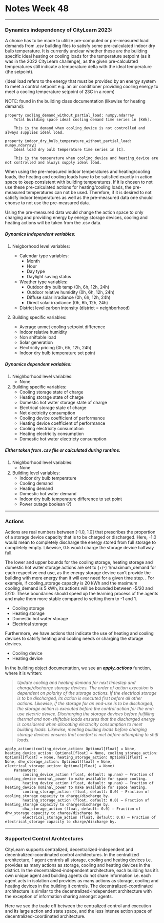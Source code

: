 # Notes Week 48
---
### Dynamics independency of CityLearn 2023:

A choice has to be made to utilize pre-computed or pre-measured load demands from .csv building files to satisfy some pre-calculated indoor dry bulb temperature. It is currently unclear whether these are the building specific ideal heating or cooling loads for the temperature setpoint (as it was in the 2022 CityLearn challenge), as the given pre-calculated temperatures still indicate a temperature delta with the ideal temperature (the setpoint). 

(ideal load refers to the energy that must be provided by an energy system to meet a control setpoint e.g. an air conditioner providing cooling energy to meet a cooling temperature setpoint of 23C in a room) 

NOTE: found in the building class documentation (likewise for heating demand):
```
property cooling_demand_without_partial_load: numpy.ndarray
    Total building space ideal cooling demand time series in [kWh].

    This is the demand when cooling_device is not controlled and always supplies ideal load. 

property indoor_dry_bulb_temperature_without_partial_load: numpy.ndarray
    Ideal load dry bulb temperature time series in [C].

    This is the temperature when cooling_device and heating_device are not controlled and always supply ideal load.    
```
When using the pre-measured indoor temperatures and heating/cooling loads, the heating and cooling loads have to be satisfied exactly in action space to keep consistent with building temperatures. If it is chosen to not use these pre-calculated actions for heating/cooling loads, the pre-measured temperatures can not be used. Therefore, if it is desired to not satisfy indoor temperatures as well as the pre-measured data one should choose to not use the pre-measured data.

Using the pre-measured data would change the action space to only charging and providing energy by energy storage devices, cooling and heating actions will be taken from the .csv data.

##### Dynamics independent variables:
1. Neigborhood level variables:
   - Calendar type variables: 
     - Month
     - Hour
     - Day type
     - Daylight saving status
   - Weather type variables: 
     - Outdoor dry bulb temp (0h, 6h, 12h, 24h)
     - Outdoor relative humidity (0h, 6h, 12h, 24h)
     - Diffuse solar irradiance (0h, 6h, 12h, 24h)
     - Direct solar irradiance (0h, 6h, 12h, 24h)
   - District level carbon intensity (district = neighborhood)

2. Building specific variables:
   - Average unmet cooling setpoint difference
   - Indoor relative humidity
   - Non shiftable load
   - Solar generation
   - Electricity pricing (0h, 6h, 12h, 24h)
   - Indoor dry bulb temperature set point

##### Dynamics dependent variables:
1. Neighborhood level variables:
   - None
2. Building specific variables:
   - Cooling storage state of charge
   - Heating storage state of charge
   - Domestic hot water storage state of charge
   - Electrical storage state of charge
   - Net electricity consumption
   - Cooling device coefficient of performance
   - Heating device coefficient of performance
   - Cooling electricity consumption
   - Heating electricity consumption
   - Domestic hot water electricty consumption

##### Either taken from .csv file or calculated during runtime:
1. Neighborhood level variables:
   - None
2. Building level variables:
   - Indoor dry bulb temperature
   - Cooling demand
   - Heating demand
   - Domestic hot water demand
   - Indoor dry bulb temperature difference to set point
   - Power outage boolean (?) 

---
### Actions
Actions are real numbers between [-1.0, 1.0] that prescribes the proportion of a storage device capacity that is to be charged or discharged. Here, -1.0 would mean to completely discharge the energy stored from full storage to completely empty. Likewise, 0.5 would charge the storage device halfway full.

The lower and upper bounds for the cooling storage, heating storage and domestic hot water storage actions are set to (+/-) 1/maximum_demand for each respective end use, as the energy storage device can’t provide the building with more energy than it will ever need for a given time step. . For example, if cooling_storage capacity is 20 kWh and the maximum cooling_demand is 5 kWh, its actions will be bounded between -5/20 and 5/20. These boundaries should speed up the learning process of the agents and make them more stable compared to setting them to -1 and 1.

- Cooling storage
- Heating storage
- Domestic hot water storage
- Electrical storage

Furthermore, we have actions that indicate the use of heating and cooling devices to satsify heating and cooling needs or charging the storage devices. 
- Cooling device
- Heating device

In the building object documentation, we see an ***apply_actions*** function, where it is written:

> *Update cooling and heating demand for next timestep and charge/discharge storage devices.*
> *The order of action execution is dependent on polarity of the storage actions. If the electrical storage is to be discharged, its action is executed first before all other actions. Likewise, if the storage for an end-use is to be discharged, the storage action is executed before the control action for the end-use electric device. Discharging the storage devices before fulfilling thermal and non-shiftable loads ensures that the discharged energy is considered when allocating electricity consumption to meet building loads. Likewise, meeting building loads before charging storage devices ensures that comfort is met before attempting to shift loads.*
```
apply_actions(cooling_device_action: Optional[float] = None, heating_device_action: Optional[float] = None, cooling_storage_action: Optional[float] = None, heating_storage_action: Optional[float] = None, dhw_storage_action: Optional[float] = None, electrical_storage_action: Optional[float] = None)
    Parameters:
        cooling_device_action (float, default: np.nan) – Fraction of cooling_device nominal_power to make available for space cooling.
        heating_device_action (float, default: np.nan) – Fraction of heating_device nominal_power to make available for space heating.
        cooling_storage_action (float, default: 0.0) – Fraction of cooling_storage capacity to charge/discharge by.
        heating_storage_action (float, default: 0.0) – Fraction of heating_storage capacity to charge/discharge by.
        dhw_storage_action (float, default: 0.0) – Fraction of dhw_storage capacity to charge/discharge by.
        electrical_storage_action (float, default: 0.0) – Fraction of electrical_storage capacity to charge/discharge by.
```
---
### Supported Control Archtectures
CityLearn supports centralized, decentralized-independent and decentralized-coordinated control architectures. In the centralized architecture, 1 agent controls all storage, cooling and heating devices i.e. provides as many actions as storage, cooling and heating devices in the district. In the decentralized-independent architecture, each building has it’s own unique agent and building agents do not share information i.e. each agent acts in isolation and provides as many actions as storage, cooling and heating devices in the building it controls. The decentralized-coordinated architecture is similar to the decentralized-independent architecture with the exception of information sharing amongst agents.

Here we see the trade off between the centralized control and execution and its large action and state space, and the less intense action space of decentralized-coordinated architecture. 

